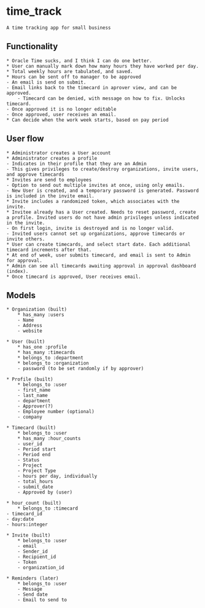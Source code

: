 # time_track
	A time tracking app for small business

## Functionality
	* Oracle Time sucks, and I think I can do one better.
	* User can manually mark down how many hours they have worked per day.
	* Total weekly hours are tabulated, and saved.
	* Hours can be sent off to manager to be approved
	- An email is send on submit.
	- Email links back to the timecard in aprover view, and can be approved.
		- Timecard can be denied, with message on how to fix. Unlocks timecard.
	- Once approved it is no longer editable
	- Once approved, user receives an email.
	* Can decide when the work week starts, based on pay period

## User flow
	* Administrator creates a User account
	* Administrator creates a profile
	- Indicates in their profile that they are an Admin
	- This gives privileges to create/destroy organizations, invite users, and approve timecards
	* Invites are send to employees
	- Option to send out multiple invites at once, using only emails.
	- New User is created, and a temporary password is generated. Password is included in the invite email.
	* Invite includes a randomized token, which associates with the invite.
	* Invitee already has a User created. Needs to reset password, create a profile. Invited users do not have admin privileges unless indicated in the invite.
	- On first login, invite is destroyed and is no longer valid.
	- Invited users cannot set up organizations, approve timecards or invite others.
	* User can create timecards, and select start date. Each additional timecard increments after that.
	* At end of week, user submits timecard, and email is sent to Admin for approval.
	* Admin can see all timecards awaiting approval in approval dashboard (index).
	* Once timecard is approved, User receives email.

## Models
	* Organization (built)
		* has_many :users
		- Name
		- Address
		- website

	* User (built)
		* has_one :profile
		* has_many :timecards
		* belongs_to :department
		* belongs_to :organization
		- password (to be set randomly if by approver)

	* Profile (built)
		* belongs_to :user
		- first_name
		- last_name
		- department
		- Approver(?)
		- Employee number (optional)
		- company

	* Timecard (built)
		* belongs_to :user
		* has_many :hour_counts
		- user_id
		- Period start
		- Period end
		- Status
		- Project
		- Project Type
		- hours per day, individually
		- total_hours
		- submit_date
		- Approved by (user)

	* hour_count (built)
		* belongs_to :timecard
	- timecard_id
	- day:date
	- hours:integer

	* Invite (built)
		* belongs_to :user
		- email
		- Sender_id
		- Recipient_id
		- Token
		- organization_id

	* Reminders (later)
		* belongs_to :user
		- Message
		- Send date
		- Email to send to